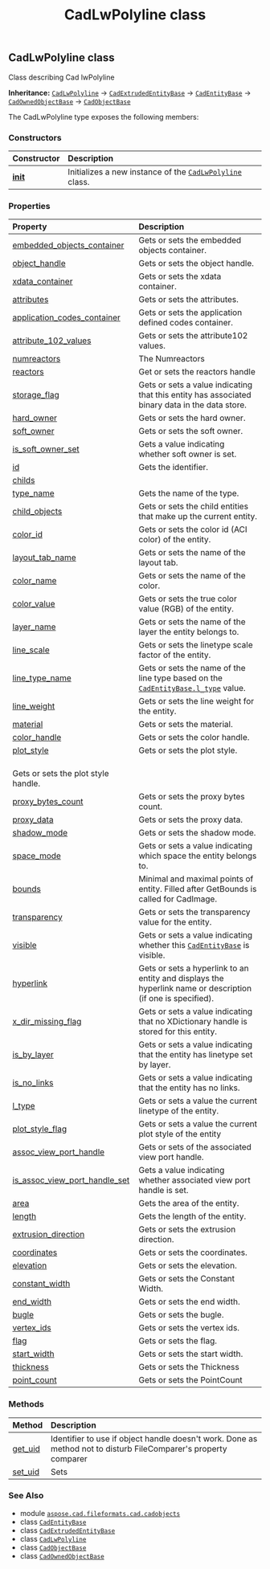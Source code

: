 ﻿---
title: CadLwPolyline class
second_title: Aspose.CAD for Python via .NET API References
description: 
type: docs
weight: 760
url: /python-net/aspose.cad.fileformats.cad.cadobjects/cadlwpolyline/
is_root: false
---

## CadLwPolyline class

Class describing Cad lwPolyline



**Inheritance:** [`CadLwPolyline`](/cad/python-net/aspose.cad.fileformats.cad.cadobjects/cadlwpolyline) → 
[`CadExtrudedEntityBase`](/cad/python-net/aspose.cad.fileformats.cad.cadobjects/cadextrudedentitybase) → 
[`CadEntityBase`](/cad/python-net/aspose.cad.fileformats.cad.cadobjects/cadentitybase) → 
[`CadOwnedObjectBase`](/cad/python-net/aspose.cad.fileformats.cad.cadobjects/cadownedobjectbase) → 
[`CadObjectBase`](/cad/python-net/aspose.cad.fileformats.cad.cadobjects/cadobjectbase)



The CadLwPolyline type exposes the following members:

### Constructors
| Constructor | Description |
| :- | :- |
| [__init__](/cad/python-net/aspose.cad.fileformats.cad.cadobjects/cadlwpolyline/__init__/#) | Initializes a new instance of the [`CadLwPolyline`](/cad/python-net/aspose.cad.fileformats.cad.cadobjects/cadlwpolyline) class. |


### Properties
| Property | Description |
| :- | :- |
| [embedded_objects_container](/cad/python-net/aspose.cad.fileformats.cad.cadobjects/cadlwpolyline/embedded_objects_container) | Gets or sets the embedded objects container. |
| [object_handle](/cad/python-net/aspose.cad.fileformats.cad.cadobjects/cadlwpolyline/object_handle) | Gets or sets the object handle. |
| [xdata_container](/cad/python-net/aspose.cad.fileformats.cad.cadobjects/cadlwpolyline/xdata_container) | Gets or sets the xdata container. |
| [attributes](/cad/python-net/aspose.cad.fileformats.cad.cadobjects/cadlwpolyline/attributes) | Gets or sets the attributes. |
| [application_codes_container](/cad/python-net/aspose.cad.fileformats.cad.cadobjects/cadlwpolyline/application_codes_container) | Gets or sets the application defined codes container. |
| [attribute_102_values](/cad/python-net/aspose.cad.fileformats.cad.cadobjects/cadlwpolyline/attribute_102_values) | Gets or sets the attribute102 values. |
| [numreactors](/cad/python-net/aspose.cad.fileformats.cad.cadobjects/cadlwpolyline/numreactors) | The Numreactors |
| [reactors](/cad/python-net/aspose.cad.fileformats.cad.cadobjects/cadlwpolyline/reactors) | Get or sets the reactors handle |
| [storage_flag](/cad/python-net/aspose.cad.fileformats.cad.cadobjects/cadlwpolyline/storage_flag) | Gets or sets a value indicating that this entity has associated binary data in the data store. |
| [hard_owner](/cad/python-net/aspose.cad.fileformats.cad.cadobjects/cadlwpolyline/hard_owner) | Gets or sets the hard owner. |
| [soft_owner](/cad/python-net/aspose.cad.fileformats.cad.cadobjects/cadlwpolyline/soft_owner) | Gets or sets the soft owner. |
| [is_soft_owner_set](/cad/python-net/aspose.cad.fileformats.cad.cadobjects/cadlwpolyline/is_soft_owner_set) | Gets a value indicating whether soft owner is set. |
| [id](/cad/python-net/aspose.cad.fileformats.cad.cadobjects/cadlwpolyline/id) | Gets the identifier. |
| [childs](/cad/python-net/aspose.cad.fileformats.cad.cadobjects/cadlwpolyline/childs) |  |
| [type_name](/cad/python-net/aspose.cad.fileformats.cad.cadobjects/cadlwpolyline/type_name) | Gets the name of the type. |
| [child_objects](/cad/python-net/aspose.cad.fileformats.cad.cadobjects/cadlwpolyline/child_objects) | Gets or sets the child entities that make up the current entity. |
| [color_id](/cad/python-net/aspose.cad.fileformats.cad.cadobjects/cadlwpolyline/color_id) | Gets or sets the color id (ACI color) of the entity. |
| [layout_tab_name](/cad/python-net/aspose.cad.fileformats.cad.cadobjects/cadlwpolyline/layout_tab_name) | Gets or sets the name of the layout tab. |
| [color_name](/cad/python-net/aspose.cad.fileformats.cad.cadobjects/cadlwpolyline/color_name) | Gets or sets the name of the color. |
| [color_value](/cad/python-net/aspose.cad.fileformats.cad.cadobjects/cadlwpolyline/color_value) | Gets or sets the true color value (RGB) of the entity. |
| [layer_name](/cad/python-net/aspose.cad.fileformats.cad.cadobjects/cadlwpolyline/layer_name) | Gets or sets the name of the layer the entity belongs to. |
| [line_scale](/cad/python-net/aspose.cad.fileformats.cad.cadobjects/cadlwpolyline/line_scale) | Gets or sets the linetype scale factor of the entity. |
| [line_type_name](/cad/python-net/aspose.cad.fileformats.cad.cadobjects/cadlwpolyline/line_type_name) | Gets or sets the name of the line type based on the [`CadEntityBase.l_type`](/cad/python-net/aspose.cad.fileformats.cad.cadobjects/cadentitybase#l_type) value. |
| [line_weight](/cad/python-net/aspose.cad.fileformats.cad.cadobjects/cadlwpolyline/line_weight) | Gets or sets the line weight for the entity. |
| [material](/cad/python-net/aspose.cad.fileformats.cad.cadobjects/cadlwpolyline/material) | Gets or sets the material. |
| [color_handle](/cad/python-net/aspose.cad.fileformats.cad.cadobjects/cadlwpolyline/color_handle) | Gets or sets the color handle. |
| [plot_style](/cad/python-net/aspose.cad.fileformats.cad.cadobjects/cadlwpolyline/plot_style) | Gets or sets the plot style.<br/>Gets or sets the plot style handle. |
| [proxy_bytes_count](/cad/python-net/aspose.cad.fileformats.cad.cadobjects/cadlwpolyline/proxy_bytes_count) | Gets or sets the proxy bytes count. |
| [proxy_data](/cad/python-net/aspose.cad.fileformats.cad.cadobjects/cadlwpolyline/proxy_data) | Gets or sets the proxy data. |
| [shadow_mode](/cad/python-net/aspose.cad.fileformats.cad.cadobjects/cadlwpolyline/shadow_mode) | Gets or sets the shadow mode. |
| [space_mode](/cad/python-net/aspose.cad.fileformats.cad.cadobjects/cadlwpolyline/space_mode) | Gets or sets a value indicating which space the entity belongs to. |
| [bounds](/cad/python-net/aspose.cad.fileformats.cad.cadobjects/cadlwpolyline/bounds) | Minimal and maximal points of entity. Filled after GetBounds is called for CadImage. |
| [transparency](/cad/python-net/aspose.cad.fileformats.cad.cadobjects/cadlwpolyline/transparency) | Gets or sets the transparency value for the entity. |
| [visible](/cad/python-net/aspose.cad.fileformats.cad.cadobjects/cadlwpolyline/visible) | Gets or sets a value indicating whether this [`CadEntityBase`](/cad/python-net/aspose.cad.fileformats.cad.cadobjects/cadentitybase) is visible. |
| [hyperlink](/cad/python-net/aspose.cad.fileformats.cad.cadobjects/cadlwpolyline/hyperlink) | Gets or sets a hyperlink to an entity and displays the hyperlink name or description (if one is specified). |
| [x_dir_missing_flag](/cad/python-net/aspose.cad.fileformats.cad.cadobjects/cadlwpolyline/x_dir_missing_flag) | Gets or sets a value indicating that no XDictionary handle is stored for this entity. |
| [is_by_layer](/cad/python-net/aspose.cad.fileformats.cad.cadobjects/cadlwpolyline/is_by_layer) | Gets or sets a value indicating that the entity has linetype set by layer. |
| [is_no_links](/cad/python-net/aspose.cad.fileformats.cad.cadobjects/cadlwpolyline/is_no_links) | Gets or sets a value indicating that the entity has no links. |
| [l_type](/cad/python-net/aspose.cad.fileformats.cad.cadobjects/cadlwpolyline/l_type) | Gets or sets a value the current linetype of the entity. |
| [plot_style_flag](/cad/python-net/aspose.cad.fileformats.cad.cadobjects/cadlwpolyline/plot_style_flag) | Gets or sets a value the current plot style of the entity |
| [assoc_view_port_handle](/cad/python-net/aspose.cad.fileformats.cad.cadobjects/cadlwpolyline/assoc_view_port_handle) | Gets or sets of the associated view port handle. |
| [is_assoc_view_port_handle_set](/cad/python-net/aspose.cad.fileformats.cad.cadobjects/cadlwpolyline/is_assoc_view_port_handle_set) | Gets a value indicating whether associated view port handle is set. |
| [area](/cad/python-net/aspose.cad.fileformats.cad.cadobjects/cadlwpolyline/area) | Gets the area of the entity. |
| [length](/cad/python-net/aspose.cad.fileformats.cad.cadobjects/cadlwpolyline/length) | Gets the length of the entity. |
| [extrusion_direction](/cad/python-net/aspose.cad.fileformats.cad.cadobjects/cadlwpolyline/extrusion_direction) | Gets or sets the extrusion direction. |
| [coordinates](/cad/python-net/aspose.cad.fileformats.cad.cadobjects/cadlwpolyline/coordinates) | Gets or sets the coordinates. |
| [elevation](/cad/python-net/aspose.cad.fileformats.cad.cadobjects/cadlwpolyline/elevation) | Gets or sets the elevation. |
| [constant_width](/cad/python-net/aspose.cad.fileformats.cad.cadobjects/cadlwpolyline/constant_width) | Gets or sets the Constant Width. |
| [end_width](/cad/python-net/aspose.cad.fileformats.cad.cadobjects/cadlwpolyline/end_width) | Gets or sets the end width. |
| [bugle](/cad/python-net/aspose.cad.fileformats.cad.cadobjects/cadlwpolyline/bugle) | Gets or sets the bugle. |
| [vertex_ids](/cad/python-net/aspose.cad.fileformats.cad.cadobjects/cadlwpolyline/vertex_ids) | Gets or sets the vertex ids. |
| [flag](/cad/python-net/aspose.cad.fileformats.cad.cadobjects/cadlwpolyline/flag) | Gets or sets the flag. |
| [start_width](/cad/python-net/aspose.cad.fileformats.cad.cadobjects/cadlwpolyline/start_width) | Gets or sets the start width. |
| [thickness](/cad/python-net/aspose.cad.fileformats.cad.cadobjects/cadlwpolyline/thickness) | Gets or sets the Thickness |
| [point_count](/cad/python-net/aspose.cad.fileformats.cad.cadobjects/cadlwpolyline/point_count) | Gets or sets the PointCount |


### Methods
| Method | Description |
| :- | :- |
| [get_uid](/cad/python-net/aspose.cad.fileformats.cad.cadobjects/cadlwpolyline/get_uid/#) | Identifier to use if object handle doesn't work. Done as method not to disturb FileComparer's property comparer |
| [set_uid](/cad/python-net/aspose.cad.fileformats.cad.cadobjects/cadlwpolyline/set_uid/#str) | Sets |



### See Also
* module [`aspose.cad.fileformats.cad.cadobjects`](..)
* class [`CadEntityBase`](/cad/python-net/aspose.cad.fileformats.cad.cadobjects/cadentitybase)
* class [`CadExtrudedEntityBase`](/cad/python-net/aspose.cad.fileformats.cad.cadobjects/cadextrudedentitybase)
* class [`CadLwPolyline`](/cad/python-net/aspose.cad.fileformats.cad.cadobjects/cadlwpolyline)
* class [`CadObjectBase`](/cad/python-net/aspose.cad.fileformats.cad.cadobjects/cadobjectbase)
* class [`CadOwnedObjectBase`](/cad/python-net/aspose.cad.fileformats.cad.cadobjects/cadownedobjectbase)
